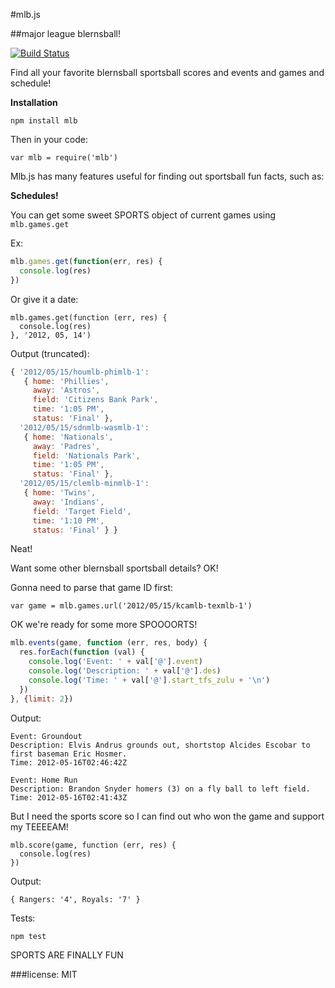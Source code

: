 #mlb.js

##major league blernsball!

[![Build Status](https://secure.travis-ci.org/st-luke/mlb.js.png)](http://travis-ci.org/st-luke/mlb.js)

Find all your favorite blernsball sportsball scores and events and games and schedule!

**Installation**

`npm install mlb`

Then in your code:

`var mlb = require('mlb')`

Mlb.js has many features useful for finding out sportsball fun facts, such as:

**Schedules!**

You can get some sweet SPORTS object of current games using `mlb.games.get`

Ex:

```javascript
mlb.games.get(function(err, res) {
  console.log(res)
})
```
Or give it a date:
```
mlb.games.get(function (err, res) {
  console.log(res)
}, '2012, 05, 14')
```

Output (truncated):

```javascript
{ '2012/05/15/houmlb-phimlb-1': 
   { home: 'Phillies',
     away: 'Astros',
     field: 'Citizens Bank Park',
     time: '1:05 PM',
     status: 'Final' },
  '2012/05/15/sdnmlb-wasmlb-1': 
   { home: 'Nationals',
     away: 'Padres',
     field: 'Nationals Park',
     time: '1:05 PM',
     status: 'Final' },
  '2012/05/15/clemlb-minmlb-1': 
   { home: 'Twins',
     away: 'Indians',
     field: 'Target Field',
     time: '1:10 PM',
     status: 'Final' } }
```
Neat!

Want some other blernsball sportsball details? OK!

Gonna need to parse that game ID first:

`var game = mlb.games.url('2012/05/15/kcamlb-texmlb-1')`

OK we're ready for some more SPOOOORTS!

```javascript
mlb.events(game, function (err, res, body) {
  res.forEach(function (val) {
    console.log('Event: ' + val['@'].event)
    console.log('Description: ' + val['@'].des)
    console.log('Time: ' + val['@'].start_tfs_zulu + '\n')
  })
}, {limit: 2})
```

Output:

```
Event: Groundout
Description: Elvis Andrus grounds out, shortstop Alcides Escobar to first baseman Eric Hosmer.  
Time: 2012-05-16T02:46:42Z

Event: Home Run
Description: Brandon Snyder homers (3) on a fly ball to left field.  
Time: 2012-05-16T02:41:43Z
```

But I need the sports score so I can find out who won the game and support my TEEEEAM!

```
mlb.score(game, function (err, res) {
  console.log(res)
})
```

Output:

```
{ Rangers: '4', Royals: '7' }
```

Tests:

`npm test`


SPORTS ARE FINALLY FUN


###license: MIT
